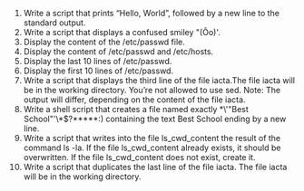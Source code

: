 1) Write a script that prints “Hello, World”, followed by a new line to the standard output.
2) Write a script that displays a confused smiley "(Ôo)'.
3) Display the content of the /etc/passwd file.
4) Display the content of /etc/passwd and /etc/hosts.
5) Display the last 10 lines of /etc/passwd.
6) Display the first 10 lines of /etc/passwd.
7) Write a script that displays the third line of the file iacta.The file iacta will be in the working directory. You’re not allowed to use sed.
Note: The output will differ, depending on the content of the file iacta.
8) Write a shell script that creates a file named exactly \*\\'"Best School"\'\\*$\?\*\*\*\*\*:) containing the text Best School ending by a new line.
9) Write a script that writes into the file ls_cwd_content the result of the command ls -la. If the file ls_cwd_content already exists, it should be overwritten. If the file ls_cwd_content does not exist, create it.
10) Write a script that duplicates the last line of the file iacta. The file iacta will be in the working directory.
